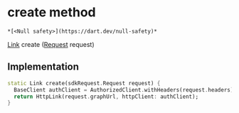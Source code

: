 


# create method




    *[<Null safety>](https://dart.dev/null-safety)*




[Link](https://pub.dev/documentation/gql_link/0.4.0/link/Link-class.html) create
([Request](../../yonomi-sdk/Request-class.md) request)








## Implementation

```dart
static Link create(sdkRequest.Request request) {
  BaseClient authClient = AuthorizedClient.withHeaders(request.headers);
  return HttpLink(request.graphUrl, httpClient: authClient);
}
```







